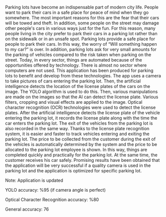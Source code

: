 Parking lots have become an indispensable part of modern city life. People want to park their cars in a safe place for peace of mind when they go somewhere. The most important reasons for this are the fear that their cars will be towed and theft. In addition, some people on the street may damage other people's cars in various ways just for the fun. For this reason, many people living in the city prefer to park their cars in a parking lot rather than on the sidewalk or in an unsafe spot. Parking lots provide a safe place for people to park their cars. In this way, the worry of “Will something happen to my car?” is over. In addition, parking lots ask for very small amounts for the parking of vehicles compared to the risk taken when parking on the street. Today, in every sector, things are automated because of the opportunities offered by technology. There is almost no sector where computers are not used. This application has been produced for parking lots to benefit and develop from these technologies. The app uses a camera to take pictures of cars entering the parking lot. Then, the artificial intelligence detects the location of the license plates of the cars on the image. The YOLO algorithm is used to do this. Then, various manipulations are made on the images so that the AI can detect the license plate. Various filters, cropping and visual effects are applied to the image. Optical character recognition (OCR) technologies were used to detect the license plates. After the artificial intelligence detects the license plate of the vehicle entering the parking lot, it records the license plate along with the time the car enters the parking lot. The exit of the vehicles from the parking lot is also recorded in the same way. Thanks to the license plate recognition system, it is easier and faster to track vehicles entering and exiting the parking lot. The price to be collected from the customer during the exit of the vehicles is automatically determined by the system and the price to be allocated to the parking lot employee is shown. In this way, things are completed quickly and practically for the parking lot. At the same time, the customer receives his car safely. Promising results have been obtained that the application will be very successful if a quality camera is used in the parking lot and the application is optimized for specific parking lot.

Note: Application is updated

YOLO accuracy: %95 (if camera angle is perfect)

Optical Character Recognition accuracy: %80

General accuracy: 76


